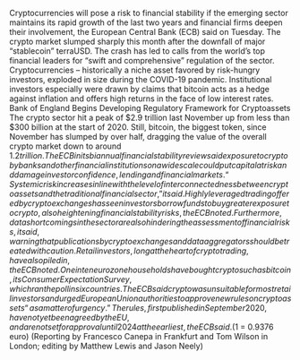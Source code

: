 Cryptocurrencies will pose a risk to financial stability if the emerging sector maintains its rapid growth of the last two years and financial firms deepen their involvement, the European Central Bank (ECB) said on Tuesday.
The crypto market slumped sharply this month after the downfall of major “stablecoin” terraUSD. The crash has led to calls from the world’s top financial leaders for “swift and comprehensive” regulation of the sector.
Cryptocurrencies – historically a niche asset favored by risk-hungry investors, exploded in size during the COVID-19 pandemic. Institutional investors especially were drawn by claims that bitcoin acts as a hedge against inflation and offers high returns in the face of low interest rates.
Bank of England Begins Developing Regulatory Framework for Cryptoassets
The crypto sector hit a peak of $2.9 trillion last November up from less than $300 billion at the start of 2020. Still, bitcoin, the biggest token, since November has slumped by over half, dragging the value of the overall crypto market down to around $1.2 trillion.
The ECB in its biannual financial stability review said exposure to crypto by banks and other financial institutions on a wide scale could put capital at risk and damage investor confidence, lending and financial markets.
“Systemic risk increases in line with the level of interconnectedness between cryptoassets and the traditional financial sector,” it said.
Highly leveraged trading offered by crypto exchanges has seen investors borrow funds to buy greater exposure to crypto, also heightening financial stability risks, the ECB noted.
Furthermore, data shortcomings in the sector are also hindering the assessment of financial risks, it said, warning that publications by crypto exchanges and data aggregators should be treated with caution.
Retail investors, long at the heart of crypto trading, have also piled in, the ECB noted.
One in ten euro zone households have bought crypto such as bitcoin, its Consumer Expectation Survey, which ran the poll in six countries.
The ECB said crypto was unsuitable for most retail investors and urged European Union authorities to approve new rules on cryptoassets “as a matter of urgency.”
The rules, first published in September 2020, have not yet been agreed by the EU, and are not set for approval until 2024 at the earliest, the ECB said.
($1 = 0.9376 euro)
(Reporting by Francesco Canepa in Frankfurt and Tom Wilson in London; editing by Matthew Lewis and Jason Neely)